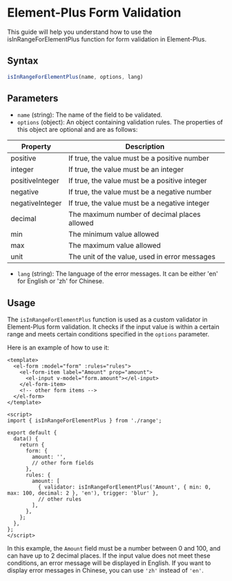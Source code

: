# Element-Plus Form Validation

This guide will help you understand how to use the isInRangeForElementPlus function for form validation in Element-Plus.

## Syntax
```TypeScript
isInRangeForElementPlus(name, options, lang)
```

## Parameters

- `name` (string): The name of the field to be validated.
- `options` (object): An object containing validation rules. The properties of this object are optional and are as follows:

| Property | Description |
| --- | --- |
| positive | If true, the value must be a positive number |
| integer | If true, the value must be an integer |
| positiveInteger | If true, the value must be a positive integer |
| negative | If true, the value must be a negative number |
| negativeInteger | If true, the value must be a negative integer |
| decimal | The maximum number of decimal places allowed |
| min | The minimum value allowed |
| max | The maximum value allowed |
| unit | The unit of the value, used in error messages |

- `lang` (string): The language of the error messages. It can be either 'en' for English or 'zh' for Chinese.
## Usage

The `isInRangeForElementPlus` function is used as a custom validator in Element-Plus form validation. It checks if the input value is within a certain range and meets certain conditions specified in the `options` parameter.

Here is an example of how to use it:

```Vue
<template>
  <el-form :model="form" :rules="rules">
    <el-form-item label="Amount" prop="amount">
      <el-input v-model="form.amount"></el-input>
    </el-form-item>
    <!-- other form items -->
  </el-form>
</template>

<script>
import { isInRangeForElementPlus } from './range';

export default {
  data() {
    return {
      form: {
        amount: '',
        // other form fields
      },
      rules: {
        amount: [
          { validator: isInRangeForElementPlus('Amount', { min: 0, max: 100, decimal: 2 }, 'en'), trigger: 'blur' },
          // other rules
        ],
      },
    };
  },
};
</script>
```

In this example, the `Amount` field must be a number between 0 and 100, and can have up to 2 decimal places. If the input value does not meet these conditions, an error message will be displayed in English. If you want to display error messages in Chinese, you can use `'zh'` instead of `'en'`.
